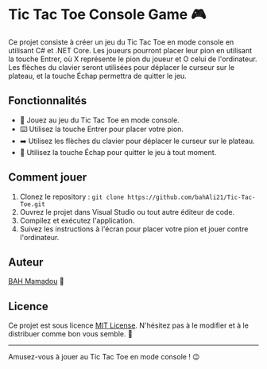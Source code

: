 # Tic Tac Toe Console Game 🎮

Ce projet consiste à créer un jeu du Tic Tac Toe en mode console en utilisant C# et .NET Core. Les joueurs pourront placer leur pion en utilisant la touche Entrer, où X représente le pion du joueur et O celui de l'ordinateur. Les flèches du clavier seront utilisées pour déplacer le curseur sur le plateau, et la touche Échap permettra de quitter le jeu.

## Fonctionnalités

- 🎲 Jouez au jeu du Tic Tac Toe en mode console.
- ⌨️ Utilisez la touche Entrer pour placer votre pion.
- ➡️ Utilisez les flèches du clavier pour déplacer le curseur sur le plateau.
- 🛑 Utilisez la touche Échap pour quitter le jeu à tout moment.

## Comment jouer

1. Clonez le repository : `git clone https://github.com/bahAli21/Tic-Tac-Toe.git`
2. Ouvrez le projet dans Visual Studio ou tout autre éditeur de code.
3. Compilez et exécutez l'application.
4. Suivez les instructions à l'écran pour placer votre pion et jouer contre l'ordinateur.

## Auteur
[BAH Mamadou](https://bahali21.github.io/BAHMamadou/) 📝

## Licence
Ce projet est sous licence [MIT License](LICENSE). N'hésitez pas à le modifier et à le distribuer comme bon vous semble. 📄

---

Amusez-vous à jouer au Tic Tac Toe en mode console ! 😉

